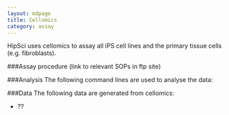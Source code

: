 ```yaml
---
layout: mdpage
title: Cellomics
category: assay
---
```


HipSci uses cellomics to assay all iPS cell lines and the
primary tissue cells (e.g. fibroblasts).

###Assay procedure
(link to relevant SOPs in ftp site)

###Analysis
The following command lines are used to analyse the data:

###Data
The following data are generated from cellomics:
*   ??
